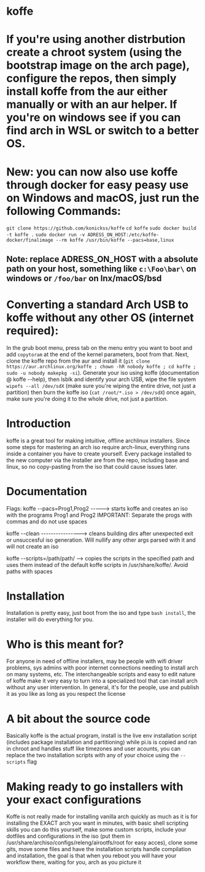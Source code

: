 # koffe

# If you're using another distrbution create a chroot system (using the bootstrap image on the arch page), configure the repos, then simply install koffe from the aur either manually or with an aur helper. If you're on windows see if you can find arch in WSL or switch to a better OS.
# New: you can now also use koffe through docker for easy peasy use on Windows and macOS, just run the following Commands:
`git clone https://github.com/konickss/koffe`
`cd koffe`
`sudo docker build -t koffe .`
`sudo docker run -v ADRESS_ON_HOST:/etc/koffe-docker/finalimage --rm koffe /usr/bin/koffe --pacs=base,linux`
## Note: replace ADRESS_ON_HOST with a absolute path on your host, something like `c:\Foo\bar\` on windows or `/foo/bar` on lnx/macOS/bsd
# Converting a standard Arch USB to koffe without any other OS (internet required):
In the grub boot menu, press tab on the menu entry you want to boot and add `copytoram` at the end of the kernel parameters, boot from that.
Next, clone the koffe repo from the aur and install it (`git clone https://aur.archlinux.org/koffe ; chown -hR nobody koffe ; cd koffe ; sudo -u nobody makepkg -si`). Generate your iso using koffe (documentation @ koffe --help), then lsblk and identify your arch USB, wipe the file system `wipefs --all /dev/sdX` (make sure you're wiping the entire drive, not just a partition) then burn the koffe iso (`cat /root/*.iso > /dev/sdX`) once again, make sure you're doing it to the whole drive, not just a partition.
# Introduction
koffe is a great tool for making intuitive, offline archlinux installers. Since some steps for mastering an arch iso require arch-linux, everything runs inside a container you have to create yourself. Every package installed to the new computer via the installer are from the repo, including base and linux, so no copy-pasting from the iso that could cause issues later.
# Documentation
Flags:
koffe --pacs=Prog1,Prog2 -----> starts koffe and creates
                                an iso with the programs Prog1 and Prog2
                                IMPORTANT: Separate the progs with commas
                                and do not use spaces

koffe --clean ----------------> cleans building dirs after unexpected
                                exit or unsuccesful iso generation. Will
                                nullify any other args parsed with it and will
                                not create an iso

koffe --scripts=/path/path/ --> copies the scripts in the specified path
                                and uses them instead of the default koffe
                                scripts in /usr/share/koffe/. Avoid paths with spaces


# Installation
Installation is pretty easy, just boot from the iso and type `bash install`, the installer will do everything for you.

# Who is this meant for?
For anyone in need of offline installers, may be people with wifi driver problems, sys admins with poor internet connections needing to install arch on many systems, etc. The interchangeable scripts and easy to edit nature of koffe make it very easy to turn into a specialized tool that can install arch without any user intervention. In general, it's for the people, use and publish it as you like as long as you respect the license

# A bit about the source code
Basically koffe is the actual program, install is the live env installation script (includes package installation and partitioning) while pi.is is copied and ran in chroot and handles stuff like timezones and user acounts, you can replace the two installation scripts with any of your choice using the `--scripts` flag

# Making ready to go installers with your exact configurations
Koffe is not really made for installing vanilla arch quickly as much as it is for installing the EXACT arch you want in minutes, with basic shell scripting skills you can do this yourself, make some custom scripts, include your dotfiles and configurations in the iso (put them in /usr/share/archiso/configs/releng/airootfs/root for easy acces), clone some gits, move some files and have the installation scripts handle compilation and installation, the goal is that when you reboot you will have your workflow there, waiting for you, arch as you picture it
